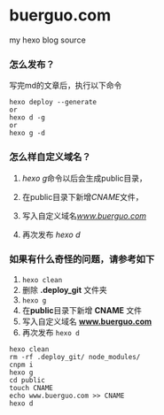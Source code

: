 # buerguo.com
my hexo blog source


### 怎么发布？

写完md的文章后，执行以下命令
```
hexo deploy --generate
or
hexo d -g
or
hexo g -d
```

### 怎么样自定义域名？

1. *hexo g*命令以后会生成public目录，

2. 在public目录下新增*CNAME*文件，

3. 写入自定义域名*www.buerguo.com*

4. 再次发布 *hexo d*


### 如果有什么奇怪的问题，请参考如下
1. `hexo clean`
2. 删除 **.deploy_git** 文件夹
3. `hexo g`
4. 在**public**目录下新增 **CNAME** 文件
5. 写入自定义域名 **www.buerguo.com**
6. 再次发布 `hexo d`

```
hexo clean
rm -rf .deploy_git/ node_modules/ 
cnpm i 
hexo g
cd public
touch CNAME
echo www.buerguo.com >> CNAME
hexo d

```